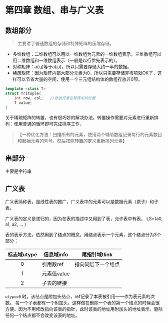 # 第四章 数组、串与广义表

## 数组部分

> 主要讲了普通数组的存储和特殊矩阵的压缩存储。

- 多维数组：二维数组可以用以一维数组为元素的一维数组表示，三维数组可以用二维数组和一维数组表示（一般是以行优先表示的）。
- 对称矩阵：a(i,j)等于a(j,i)，所以只需要存储大约一半的数据。
- 稀疏矩阵：因为矩阵内部大部分元素为0，所以只需要存储非零项就OK了，这样可以节省大量的空间，使用一个三元组结构体的数组存放非0项。

``` cpp
template <class T>
struct Trituple{
    int row, col;   //存放元素在矩阵中的位置
    T value;
}
```

关于稀疏矩阵的转置，也有很巧妙的解决办法。转置操作需要对元素进行重新排列：使用普通的循环即可完成排序工作，
> 【一种优化方法：扫描所有的元素，使用两个辅助数组记录每行的元素数目和起始元素的列号。然后按照转置的定义重新排列元素】

## 串部分

主要是字符串

## 广义表

广义表简称表，是线性表的推广，广义表中的元素可以是数据元素（原子）和子表。

广义表的定义是递归的，因为在表的描述中又用到了表，允许表中有表。
LS=(a0, a1, a2, ... )

表的表示方法，依然用到了结点的概念。用结点表示一个元素，这个结点分为3个部分：

|标志域utype|信息域info|尾指针域tlink|
|:-:|------     | :------:
|0  | 引用数ref  | 指向同层下一个结点
|1  | 元素值value|
|2  | 子表的链接  |

`utype=0` 时，该结点是附加头结点，ref记录了本表被引用——作为表元素的次数。
每一个子表都有一个附加头，这样做在删除一个表的第一个结点的时候会很方便。因为不用修改指向该表的指针，此时该表的地址用附加头的地址表示，删除任何一个结点都不会改变该表的地址。
